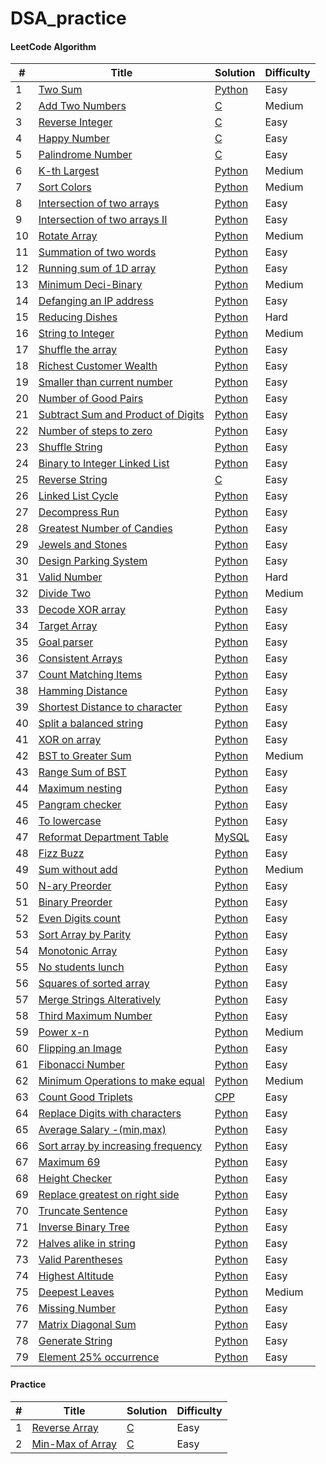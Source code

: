 # DSA_practice

#### LeetCode Algorithm

| # | Title | Solution | Difficulty |
|---| ----- | -------- | ---------- |
|1|[Two Sum](https://leetcode.com/problems/two-sum/) | [Python](./Two_Sum.py)|Easy|
|2|[Add Two Numbers](https://leetcode.com/problems/add-two-numbers/) | [C](./Add_Two_number.c)|Medium|
|3|[Reverse Integer](https://leetcode.com/problems/reverse-integer/) | [C](./Reverse_Integer.c)|Easy|
|4|[Happy Number](https://leetcode.com/problems/happy-number/)| [C](./Happy_Number.c)|Easy|
|5|[Palindrome Number](https://leetcode.com/problems/palindrome-number/)| [C](./Palindrome_Number.c)|Easy|
|6|[K-th Largest](https://leetcode.com/problems/kth-largest-element-in-an-array/)| [Python](./kth_largest.py)|Medium|
|7|[Sort Colors](https://leetcode.com/problems/sort-colors/)| [Python](./Sort_Colors.py)|Medium|
|8|[Intersection of two arrays](https://leetcode.com/problems/intersection-of-two-arrays/)| [Python](./Intersection_Two_Arrays_No_Dup.py)|Easy|
|9|[Intersection of two arrays II](https://leetcode.com/problems/intersection-of-two-arrays-ii/submissions/)| [Python](./Intersection_Two_Arrays_2.py)|Easy|
|10|[Rotate Array](https://leetcode.com/problems/rotate-array/)| [Python](./Rotate_Array.py)|Medium|
|11|[Summation of two words](https://leetcode.com/problems/check-if-word-equals-summation-of-two-words/)| [Python](./Summation_of_two_words.py)|Easy|
|12|[Running sum of 1D array](https://leetcode.com/problems/running-sum-of-1d-array/)| [Python](./Running_Sum_Array.py)|Easy|
|13|[Minimum Deci-Binary](https://leetcode.com/problems/partitioning-into-minimum-number-of-deci-binary-numbers/)| [Python](./Minimum_DeciBinary.py)|Medium|
|14|[Defanging an IP address](https://leetcode.com/problems/defanging-an-ip-address/)| [Python](./Defanging_IP_Address.py)|Easy|
|15|[Reducing Dishes](https://leetcode.com/problems/reducing-dishes/)| [Python](./Reducing_Dishes.py)|Hard|
|16|[String to Integer](https://leetcode.com/problems/string-to-integer-atoi/)| [Python](./string_to_atoi.py)|Medium|
|17|[Shuffle the array](https://leetcode.com/problems/shuffle-the-array/) | [Python](./Shuffle_the_array.py)|Easy|
|18|[Richest Customer Wealth](https://leetcode.com/problems/richest-customer-wealth/) | [Python](./Richest_Customer_Wealth.py)|Easy|
|19|[Smaller than current number](https://leetcode.com/problems/how-many-numbers-are-smaller-than-the-current-number/) | [Python](./Smaller_than_current_number.py)|Easy|
|20|[Number of Good Pairs](https://leetcode.com/problems/number-of-good-pairs/) | [Python](./Good_Pairs.py)|Easy|
|21|[Subtract Sum and Product of Digits](https://leetcode.com/problems/subtract-the-product-and-sum-of-digits-of-an-integer/) | [Python](./Sub_Pdt_Sum.py)|Easy|
|22|[Number of steps to zero](https://leetcode.com/problems/number-of-steps-to-reduce-a-number-to-zero/) | [Python](./Number_of_steps_zero.py)|Easy|
|23|[Shuffle String](https://leetcode.com/problems/shuffle-string/) | [Python](./Shuffling_String.py)|Easy|
|24|[Binary to Integer Linked List](https://leetcode.com/problems/convert-binary-number-in-a-linked-list-to-integer/) | [Python](./Binary_Int_LL.py)|Easy|
|25|[Reverse String](https://leetcode.com/problems/reverse-string/) | [C](./Reverse_String.c)|Easy|
|26|[Linked List Cycle](https://leetcode.com/problems/linked-list-cycle/) | [Python](./Linked_List_Cycle.py)|Easy|
|27|[Decompress Run](https://leetcode.com/problems/decompress-run-length-encoded-list/) | [Python](./Decompress_Run.py)|Easy|
|28|[Greatest Number of Candies](https://leetcode.com/problems/kids-with-the-greatest-number-of-candies/) | [Python](./Kids_With_greatest.py)|Easy|
|29|[Jewels and Stones](https://leetcode.com/problems/jewels-and-stones/submissions/) | [Python](./Jewels_Stones.py)|Easy|
|30|[Design Parking System](https://leetcode.com/problems/design-parking-system/) | [Python](./Design_Parking.py)|Easy|
|31|[Valid Number](https://leetcode.com/problems/valid-number/) | [Python](./Valid_Number.py)|Hard|
|32|[Divide Two](https://leetcode.com/problems/divide-two-integers/)| [Python](./Divide_two.py)|Medium|
|33|[Decode XOR array](https://leetcode.com/problems/decode-xored-array/) | [Python](./Decode_XORed.py)|Easy|
|34|[Target Array](https://leetcode.com/problems/create-target-array-in-the-given-order/) | [Python](./Target_Arr.py)|Easy|
|35|[Goal parser](https://leetcode.com/problems/goal-parser-interpretation/) | [Python](./Goal_parser.py)|Easy|
|36|[Consistent Arrays](https://leetcode.com/problems/count-the-number-of-consistent-strings/) | [Python](./consistent_strings.py)|Easy|
|37|[Count Matching Items](https://leetcode.com/problems/count-items-matching-a-rule/) | [Python](./Count_Items_Match.py)|Easy|
|38|[Hamming Distance](https://leetcode.com/problems/hamming-distance/) | [Python](./Hamming_Dist.py)|Easy|
|39|[Shortest Distance to character](https://leetcode.com/problems/shortest-distance-to-a-character/) | [Python](./Shortest_Dist_to_char.py)|Easy|
|40|[Split a balanced string](https://leetcode.com/problems/split-a-string-in-balanced-strings/) | [Python](./Balanced_Str_Split.py)|Easy|
|41|[XOR on array](https://leetcode.com/problems/xor-operation-in-an-array/) | [Python](./Xor_array.py)|Easy|
|42|[BST to Greater Sum](https://leetcode.com/problems/binary-search-tree-to-greater-sum-tree/) | [Python](./BST_greater.py)|Medium|
|43|[Range Sum of BST](https://leetcode.com/problems/range-sum-of-bst/) | [Python](./Range_Sum_BST.py)|Easy|
|44|[Maximum nesting](https://leetcode.com/problems/maximum-nesting-depth-of-the-parentheses/) | [Python](./Maximum_Nesting.py)|Easy|
|45|[Pangram checker](https://leetcode.com/problems/check-if-the-sentence-is-pangram/) | [Python](./Panagram.py)|Easy|
|46|[To lowercase](https://leetcode.com/problems/to-lower-case/) | [Python](./To_Lower.py)|Easy|
|47|[Reformat Department Table](https://leetcode.com/problems/reformat-department-table/) | [MySQL](./Reformat_Dept_Table.txt)|Easy|
|48|[Fizz Buzz](https://leetcode.com/problems/fizz-buzz/) | [Python](./FizzzBuzz.py)|Easy|
|49|[Sum without add](https://leetcode.com/problems/sum-of-two-integers/) | [Python](./Sum_without_add.py)|Medium|
|50|[N-ary Preorder](https://leetcode.com/problems/n-ary-tree-preorder-traversal/) | [Python](./N-ary_Preorder.py)|Easy|
|51|[Binary Preorder](https://leetcode.com/problems/binary-tree-preorder-traversal/) | [Python](./Binary_Preorder.py)|Easy|
|52|[Even Digits count](https://leetcode.com/problems/find-numbers-with-even-number-of-digits/) | [Python](./Even_digits.py)|Easy|
|53|[Sort Array by Parity](https://leetcode.com/problems/sort-array-by-parity/) | [Python](./Array_Parity.py)|Easy|
|54|[Monotonic Array](https://leetcode.com/problems/monotonic-array/) | [Python](./Monotonic_Array.py)|Easy|
|55|[No students lunch](https://leetcode.com/problems/number-of-students-unable-to-eat-lunch/) | [Python](./No_Students_Lunch.py)|Easy|
|56|[Squares of sorted array](https://leetcode.com/problems/squares-of-a-sorted-array/) | [Python](./Sorted_Squares.py)|Easy|
|57|[Merge Strings Alteratively](https://leetcode.com/problems/merge-strings-alternately/) | [Python](./Merge_Sorted_Strings.py)|Easy|
|58|[Third Maximum Number](https://leetcode.com/problems/third-maximum-number/) | [Python](./Third_Max.py)|Easy|
|59|[Power x-n](https://leetcode.com/problems/powx-n/) | [Python](./Powx_n.py)|Medium|
|60|[Flipping an Image](https://leetcode.com/problems/flipping-an-image/) | [Python](./Flipping_Image.py)|Easy|
|61|[Fibonacci Number](https://leetcode.com/problems/fibonacci-number/) | [Python](./Fib_Num.py)|Easy|
|62|[Minimum Operations to make equal](https://leetcode.com/problems/minimum-operations-to-make-array-equal/) | [Python](./Minimum_Op_equal.py)|Medium|
|63|[Count Good Triplets](https://leetcode.com/problems/count-good-triplets/) | [CPP](./Good_Triplets.cpp)|Easy|
|64|[Replace Digits with characters](https://leetcode.com/problems/replace-all-digits-with-characters/) | [Python](./Replace_Dig_Alpha.py)|Easy|
|65|[Average Salary -(min,max)](https://leetcode.com/problems/average-salary-excluding-the-minimum-and-maximum-salary/) | [Python](./Average_Salary.py)|Easy|
|66|[Sort array by increasing frequency](https://leetcode.com/problems/sort-array-by-increasing-frequency/) | [Python](./Sor_increasing_order.py)|Easy|
|67|[Maximum 69](https://leetcode.com/problems/maximum-69-number/) | [Python](./Max_69.py)|Easy|
|68|[Height Checker](https://leetcode.com/problems/height-checker/) | [Python](./Height_Checker.py)|Easy|
|69|[Replace greatest on right side](https://leetcode.com/problems/replace-elements-with-greatest-element-on-right-side/) | [Python](./Replace_Elements_Right.py)|Easy|
|70|[Truncate Sentence](https://leetcode.com/problems/truncate-sentence/) | [Python](./Truncate_Sentence.py)|Easy|
|71|[Inverse Binary Tree](https://leetcode.com/problems/invert-binary-tree/) | [Python](./Inverse_Tree.py)|Easy|
|72|[Halves alike in string](https://leetcode.com/problems/determine-if-string-halves-are-alike/) | [Python](./Halves_alike.py)|Easy|
|73|[Valid Parentheses](https://leetcode.com/problems/valid-parentheses/) | [Python](./Valid_Parentheses.py)|Easy|
|74|[Highest Altitude](https://leetcode.com/problems/find-the-highest-altitude/) | [Python](./Highest_Altitude.py)|Easy|
|75|[Deepest Leaves](https://leetcode.com/problems/deepest-leaves-sum/) | [Python](./Highest_Altitude.py)|Medium|
|76|[Missing Number](https://leetcode.com/problems/missing-number/) | [Python](./Missing_Number.py)|Easy|
|77|[Matrix Diagonal Sum](https://leetcode.com/problems/matrix-diagonal-sum/) | [Python](./Matrix_Diagonal_Sum.py)|Easy|
|78|[Generate String](https://leetcode.com/problems/generate-a-string-with-characters-that-have-odd-counts/) | [Python](./Generate_String.py)|Easy|
|79|[Element 25% occurrence](https://leetcode.com/problems/element-appearing-more-than-25-in-sorted-array/) | [Python](./Elem_25_Occur.py)|Easy|
#### Practice
| # | Title | Solution | Difficulty |
|---| ----- | -------- | ---------- |
|1|[Reverse Array](https://www.geeksforgeeks.org/write-a-program-to-reverse-an-array-or-string/) | [C](./Reverse_Array.c)|Easy|
|2|[Min-Max of Array](https://www.geeksforgeeks.org/maximum-and-minimum-in-an-array/) | [C](./Find_Min_Max_array.c)|Easy|
